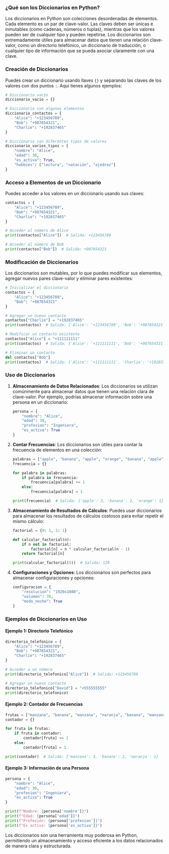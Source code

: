 ### ¿Qué son los Diccionarios en Python?

Los diccionarios en Python son colecciones desordenadas de elementos. Cada elemento es un par de clave-valor. Las claves deben ser únicas e inmutables (como cadenas, números o tuplas), mientras que los valores pueden ser de cualquier tipo y pueden repetirse. Los diccionarios son extremadamente útiles para almacenar datos que tienen una relación clave-valor, como un directorio telefónico, un diccionario de traducción, o cualquier tipo de información que se pueda asociar claramente con una clave.

### Creación de Diccionarios

Puedes crear un diccionario usando llaves `{}` y separando las claves de los valores con dos puntos `:`. Aquí tienes algunos ejemplos:

```python
# Diccionario vacío
diccionario_vacio = {}

# Diccionario con algunos elementos
diccionario_contactos = {
    "Alice": "+123456789",
    "Bob": "+987654321",
    "Charlie": "+192837465"
}

# Diccionario con diferentes tipos de valores
diccionario_varios_tipos = {
    "nombre": "Alice",
    "edad": 30,
    "es_activa": True,
    "hobbies": ["lectura", "natación", "ajedrez"]
}
```

### Acceso a Elementos de un Diccionario

Puedes acceder a los valores en un diccionario usando sus claves:

```python
contactos = {
    "Alice": "+123456789",
    "Bob": "+987654321",
    "Charlie": "+192837465"
}

# Acceder al número de Alice
print(contactos["Alice"])  # Salida: +123456789

# Acceder al número de Bob
print(contactos["Bob"])  # Salida: +987654321
```

### Modificación de Diccionarios

Los diccionarios son mutables, por lo que puedes modificar sus elementos, agregar nuevos pares clave-valor y eliminar pares existentes:

```python
# Inicializar el diccionario
contactos = {
    "Alice": "+123456789",
    "Bob": "+987654321"
}

# Agregar un nuevo contacto
contactos["Charlie"] = "+192837465"
print(contactos)  # Salida: {'Alice': '+123456789', 'Bob': '+987654321', 'Charlie': '+192837465'}

# Modificar un contacto existente
contactos["Alice"] = "+111111111"
print(contactos)  # Salida: {'Alice': '+111111111', 'Bob': '+987654321', 'Charlie': '+192837465'}

# Eliminar un contacto
del contactos["Bob"]
print(contactos)  # Salida: {'Alice': '+111111111', 'Charlie': '+192837465'}
```

### Uso de Diccionarios

1. **Almacenamiento de Datos Relacionados**:
   Los diccionarios se utilizan comúnmente para almacenar datos que tienen una relación clara de clave-valor. Por ejemplo, podrías almacenar información sobre una persona en un diccionario:

   ```python
   persona = {
       "nombre": "Alice",
       "edad": 30,
       "profesion": "Ingeniera",
       "es_activa": True
   }
   ```

2. **Contar Frecuencias**:
   Los diccionarios son útiles para contar la frecuencia de elementos en una colección:

   ```python
   palabras = ["apple", "banana", "apple", "orange", "banana", "apple"]
   frecuencia = {}

   for palabra in palabras:
       if palabra in frecuencia:
           frecuencia[palabra] += 1
       else:
           frecuencia[palabra] = 1

   print(frecuencia)  # Salida: {'apple': 3, 'banana': 2, 'orange': 1}
   ```

3. **Almacenamiento de Resultados de Cálculos**:
   Puedes usar diccionarios para almacenar los resultados de cálculos costosos para evitar repetir el mismo cálculo:

   ```python
   factorial = {0: 1, 1: 1}

   def calcular_factorial(n):
       if n not in factorial:
           factorial[n] = n * calcular_factorial(n - 1)
       return factorial[n]

   print(calcular_factorial(5))  # Salida: 120
   ```

4. **Configuraciones y Opciones**:
   Los diccionarios son perfectos para almacenar configuraciones y opciones:

   ```python
   configuracion = {
       "resolucion": "1920x1080",
       "volumen": 70,
       "modo_noche": True
   }
   ```

### Ejemplos de Diccionarios en Uso

#### Ejemplo 1: Directorio Telefónico

```python
directorio_telefonico = {
    "Alice": "+123456789",
    "Bob": "+987654321",
    "Charlie": "+192837465"
}

# Acceder a un número
print(directorio_telefonico["Alice"])  # Salida: +123456789

# Agregar un nuevo contacto
directorio_telefonico["David"] = "+555555555"
print(directorio_telefonico)
```

#### Ejemplo 2: Contador de Frecuencias

```python
frutas = ["manzana", "banana", "manzana", "naranja", "banana", "manzana"]
contador = {}

for fruta in frutas:
    if fruta in contador:
        contador[fruta] += 1
    else:
        contador[fruta] = 1

print(contador)  # Salida: {'manzana': 3, 'banana': 2, 'naranja': 1}
```

#### Ejemplo 3: Información de una Persona

```python
persona = {
    "nombre": "Alice",
    "edad": 30,
    "profesion": "Ingeniera",
    "es_activa": True
}

print(f"Nombre: {persona['nombre']}")
print(f"Edad: {persona['edad']}")
print(f"Profesión: {persona['profesion']}")
print(f"Es activa: {persona['es_activa']}")
```

Los diccionarios son una herramienta muy poderosa en Python, permitiendo un almacenamiento y acceso eficiente a los datos relacionados de manera clara y estructurada.